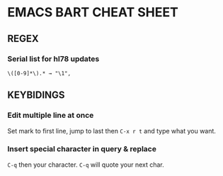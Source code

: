 # EMACS BART CHEAT SHEET

## REGEX

### Serial list for hl78 updates

`\([0-9]*\).* → "\1",`

## KEYBIDINGS

### Edit multiple line at once

Set mark to first line, jump to last then `C-x r t` and type what you want.

### Insert special character in query & replace

`C-q` then your character. `C-q` will quote your next char.

